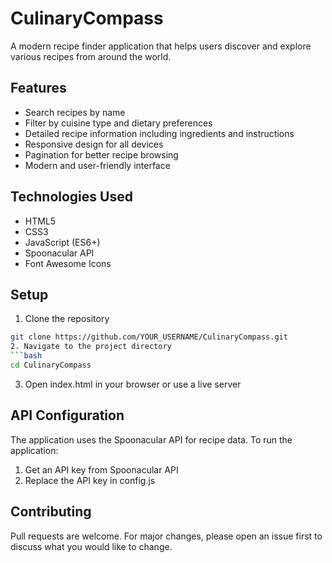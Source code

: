 # CulinaryCompass

A modern recipe finder application that helps users discover and explore various recipes from around the world.

## Features

- Search recipes by name
- Filter by cuisine type and dietary preferences
- Detailed recipe information including ingredients and instructions
- Responsive design for all devices
- Pagination for better recipe browsing
- Modern and user-friendly interface

## Technologies Used

- HTML5
- CSS3
- JavaScript (ES6+)
- Spoonacular API
- Font Awesome Icons

## Setup

1. Clone the repository
```bash
git clone https://github.com/YOUR_USERNAME/CulinaryCompass.git
2. Navigate to the project directory
```bash
cd CulinaryCompass
 ```

3. Open index.html in your browser or use a live server

## API Configuration
The application uses the Spoonacular API for recipe data. To run the application:

1. Get an API key from Spoonacular API
2. Replace the API key in config.js

## Contributing
Pull requests are welcome. For major changes, please open an issue first to discuss what you would like to change.